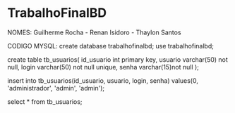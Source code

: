 # TrabalhoFinalBD

NOMES: Guilherme Rocha - Renan Isidoro - Thaylon Santos


CODIGO MYSQL:
create database trabalhofinalbd;
use trabalhofinalbd;

create table tb_usuarios(
id_usuario int primary key,
usuario varchar(50) not null,
login varchar(50) not null unique,
senha varchar(15)not null
);

insert into tb_usuarios(id_usuario, usuario, login, senha)
values(0, 'administrador', 'admin', 'admin');

select * from tb_usuarios;
